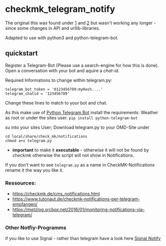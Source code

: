 # checkmk_telegram_notify
The original this was found under [1](https://metzlog.srcbox.net/2016/01/monitoring-notifications-via-telegram/)
and  [2](https://www.tutonaut.de/checkmk-notifications-per-telegram-empfangen/) but wasn't working any longer - since some changes in API and urllib-libraries.

Adapted to use with python3 and python-telegram-bot.

## quickstart
Register a Telegram-Bot (Please use a search-engine for how this is done).
Open a conversation with your bot and aquire a _chat-id_.

Required Informations to change within telegram.py:
```
telegram_bot_token = '0123456789:myHash....'
telegram_chatid = '123456789'
```

Change these lines to match to your bot and chat.

As this make use of [Python Telegram Bot](https://python-telegram-bot.org/) install the requirements:
Weather as root or under the sites user.
```pip install python-telegram-bot```

su into your sites User;
Download telegram.py to your OMD-Site under
```
cd local/share/check_mk/notifications
chmod a+x telegram.py
```
- **important** to make it **executable** - otherwise it will not be found by checkmk otherwise the script will not show in Notifications. 

If you don't want to see ```telegram.py``` as a name in CheckMK-Notifications rename it the way you like it.

### Ressources:
* https://checkmk.de/cms_notifications.html
* https://www.tutonaut.de/checkmk-notifications-per-telegram-empfangen/
* https://metzlog.srcbox.net/2016/01/monitoring-notifications-via-telegram/

### Other Notfiy-Programms
if you like to use Signal - rather than telegram have a look here
[Signal Notify](https://morph027.gitlab.io/signal-web-gateway/usage/examples/check-mk/)
